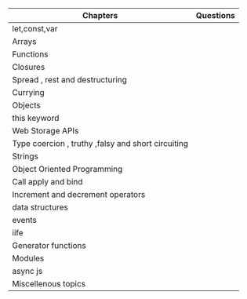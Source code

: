 | Chapters                                           | Questions |
| -------------------------------------------------- | --------- |
| let,const,var                                      |           |
| Arrays                                             |           |
| Functions                                          |           |
| Closures                                           |           |
| Spread , rest and destructuring                    |           |
| Currying                                           |           |
| Objects                                            |           |
| this keyword                                       |           |
| Web Storage APIs                                   |           |
| Type coercion , truthy ,falsy and short circuiting |           |
| Strings                                            |           |
| Object Oriented Programming                        |           |
| Call apply and bind                                |           |
| Increment and decrement operators                  |           |
| data structures                                    |           |
| events                                             |           |
| iife                                               |           |
| Generator functions                                |           |
| Modules                                            |           |
| async js                                           |           |
| Miscellenous topics                                |           |

